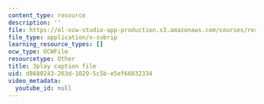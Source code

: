 ```yaml
---
content_type: resource
description: ''
file: https://ol-ocw-studio-app-production.s3.amazonaws.com/courses/res-9-003-brains-minds-and-machines-summer-course-summer-2015/d8680243263d10295c5be5ef66032334_ggcbVV3Tquo.srt
file_type: application/x-subrip
learning_resource_types: []
ocw_type: OCWFile
resourcetype: Other
title: 3play caption file
uid: d8680243-263d-1029-5c5b-e5ef66032334
video_metadata:
  youtube_id: null
---
```

